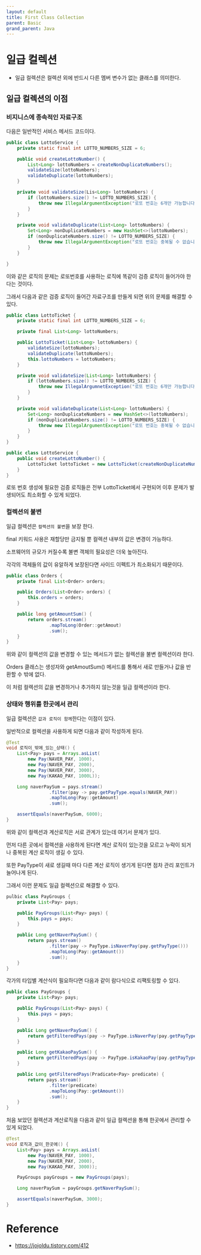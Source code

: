 ```yaml
---
layout: default
title: First Class Collection
parent: Basic
grand_parent: Java
---
```


# 일급 컬렉션

- 일급 컬렉션은 컬렉션 외에 반드시 다른 멤버 변수가 없는 클래스를 의미한다.

## 일급 컬렉션의 이점

### 비지니스에 종속적인 자료구조

다음은 일반적인 서비스 메서드 코드이다.

```java
public class LottoService {
    private static final int LOTTO_NUMBERS_SIZE = 6;

    public void createLottoNumber() {
        List<Long> lottoNumbers = createNonDuplicateNumbers();
        validateSize(lottoNumbers);
        validateDuplicate(lottoNumbers);
    }

    private void validateSize(Lis<Long> lottoNumbers) {
        if (lottoNumbers.size() != LOTTO_NUMBERS_SIZE) {
            throw new IllegalArgumentException("로또 번호는 6개만 가능합니다.");
        }
    }

    private void validateDuplicate(List<Long> lottoNumbers) {
        Set<Long> nonDuplicateNumbers = new HashSet<>(lottoNumbers);
        if (nonDuplicateNumbers.size() != LOTTO_NUMBERS_SIZE) {
            throw new IllegalArgumentException("로또 번호는 중복될 수 없습니다.");
        }
    }

}
```
이와 같은 로직의 문제는 로또번호를 사용하는 로직에 똑같이 검증 로직이 들어가야 한다는 것이다.

그래서 다음과 같은 검증 로직이 들어간 자료구조를 만들게 되면 위의 문제를 해결할 수 있다.

```java
public class LottoTicket {
    private static final int LOTTO_NUMBERS_SIZE = 6;

    private final List<Long> lottoNumbers;

    public LottoTicket(List<Long> lottoNumbers) {
        validateSize(lottoNumbers);
        validateDuplicate(lottoNumbers);
        this.lottoNumbers = lottoNumbers;
    }

    private void validateSize(List<Long> lottoNumbers) {
        if (lottoNumbers.size() != LOTTO_NUMBERS_SIZE) {
            throw new IllegalArgumnetException("로또 번호는 6개만 가능합니다.");
        }
    }

    private void validateDuplicate(List<Long> lottoNumbers) {
        Set<Long> nonDuplicateNumbers = new HashSet<>(lottoNumbers);
        if (nonDuplicateNumbers.size() != LOTTO_NUMBERS_SIZE) {
            throw new IllegalArgumentException("로또 번호는 중복될 수 없습니다.");
        }
    }
}
```

```java
public class LottoService {
    public void createLottoNumber() {
        LottoTicket lottoTicket = new LottoTicket(createNonDuplicateNumbers());
    }
}
```

로또 번호 생성에 필요한 검증 로직들은 전부 LottoTicket에서 구현되어 이후 문제가 발생되어도 최소화할 수 있게 되었다.

### 컬렉션의 불변

일급 컬렉션은 `컬렉션의 불변`을 보장 한다.

final 키워드 사용은 재할당만 금지될 뿐 컬렉션 내부의 값은 변경이 가능하다.

소프웨어의 규모가 커질수록 불변 객체의 필요성은 더욱 높아진다.

각각의 객체들의 값이 유알하게 보장된다면 사이드 이펙트가 최소화되기 때문이다.

```java
public class Orders {
    private final List<Order> orders;

    public Orders(List<Order> orders) {
        this.orders = orders;
    }

    public long getAmountSum() {
        return orders.stream()
                .mapToLong(Order::getAmout)
                .sum();
    }
}
```

위와 같이 컬렉션의 값을 변경할 수 있는 메서드가 없는 컬렉션을 불변 컬렉션이라 한다.

Orders 클래스는 생성자와 getAmoutSum() 메서드를 통해서 새로 만들거나 값을 반환할 수 밖에 없다.

이 처럼 컬렉션의 값을 변경하거나 추가하지 않는것을 일급 컬렉션이라 한다.

### 상태와 행위를 한곳에서 관리

일급 컬렉션은 `값과 로직이 함께`한다는 이점이 있다.

일반적으로 컬렉션을 사용하게 되면 다음과 같이 작성하게 된다.

```java
@Test
void 로직이_밖에_있는_상태() {
    List<Pay> pays = Arrays.asList(
        new Pay(NAVER_PAY, 1000),
        new Pay(NAVER_PAY, 2000),
        new Pay(NAVER_PAY, 3000),
        new Pay(KAKAO_PAY, 1000L));

    Long naverPaySum = pays.stream()
                .filter(pay -> pay.getPayType.equals(NAVER_PAY))
                .mapToLong(Pay::getAmount)
                .sum();

    assertEquals(naverPaySum, 6000);
}
```

위와 같이 컬렉션과 계산로직은 서로 관계가 있는데 여기서 문제가 있다.

먼저 다른 곳에서 컬렉션을 사용하게 된다면 계산 로직이 있는것을 모르고 누락이 되거나 중복된 계산 로직이 생길 수 있다.

또한 PayType이 새로 생길때 마다 다른 계산 로직이 생기게 된다면 점차 관리 포인트가 늘어나게 된다.

그래서 이런 문제도 일급 컬렉션으로 해결할 수 있다.

```java
pulbic class PayGroups {
    private List<Pay> pays;

    public PayGroups(List<Pay> pays) {
        this.pays = pays;
    }

    public Long getNaverPaySum() {
        return pays.stream()
                .filter(pay -> PayType.isNaverPay(pay.getPayType()))
                .mapToLong(Pay::getAmount())
                .sum();
    }
}
```

각가의 타입별 계산식이 필요하다면 다음과 같이 람다식으로 리팩토링할 수 있다.

```java
public class PayGroups {
    private List<Pay> pays;

    public PayGroups(List<Pay> pays) {
        this.pays = pays;
    }

    public Long getNaverPaySum() {
        return getFilteredPays(pay -> PayType.isNaverPay(pay.getPayType()));
    }

    public Long getKakaoPaySum() {
        return getFilteredPays(pay -> PayType.isKakaoPay(pay.getPayType()));
    }

    public Long getFilteredPays(Pradicate<Pay> predicate) {
        return pays.stream()
                .filter(predicate)
                .mapToLong(Pay::getAmount())
                .sum();
    }
}
```

처음 보았던 컬렉션과 계산로직을 다음과 같이 일급 컬렉션을 통해 한곳에서 관리할 수 있게 되었다.

```java
@Test
void 로직과_값이_한곳에() {
    List<Pay> pays = Arrays.asList(
        new Pay(NAVER_PAY, 1000),
        new Pay(NAVER_PAY, 2000),
        new Pay(KAKAO_PAY, 3000));

    PayGroups payGroups = new PayGroups(pays);

    Long naverPaySum = payGroups.getNaverPaySum();

    assertEquals(naverPaySum, 3000);
}
```

# Reference
- https://jojoldu.tistory.com/412